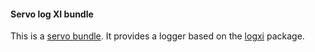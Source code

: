 #### Servo log XI bundle 

This is a [servo bundle][1]. It provides a logger based on the [logxi][2] package.

[1]: https://github.com/fgrosse/servo
[2]: https://github.com/mgutz/logxi
